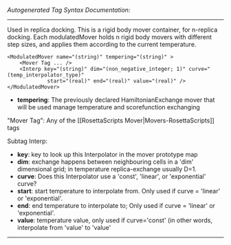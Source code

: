 _Autogenerated Tag Syntax Documentation:_

---
Used in replica docking.  This is a rigid body mover container, for n-replica docking.  Each modulatedMover holds n rigid body movers with different step sizes, and applies them according to the current temperature.

```
<ModulatedMover name="(string)" tempering="(string)" >
    <Mover Tag ... />
    <Interp key="(string)" dim="(non_negative_integer; 1)" curve="(temp_interpolator_type)"
             start="(real)" end="(real)" value="(real)" />
</ModulatedMover>
```

-   **tempering**: The previously declared HamiltonianExchange mover that will be used manage temperature and scorefunction exchanging


"Mover Tag": Any of the [[RosettaScripts Mover|Movers-RosettaScripts]] tags

Subtag Interp:   

-   **key**: key to look up this Interpolator in the mover prototype map
-   **dim**: exchange happens between neighbouring cells in a 'dim' dimensional grid; in temperature replica-exchange usually D=1.
-   **curve**: Does this Interpolator use a 'const', 'linear', or 'exponential' curve?
-   **start**: start temperature to interpolate from. Only used if curve = 'linear' or 'exponential'.
-   **end**: end temperature to interpolate to; Only used if curve = 'linear' or 'exponential'.
-   **value**: temperature value, only used if curve='const' (in other words, interpolate from 'value' to 'value'

---
